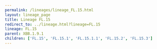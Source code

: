 ```yaml
---
permalink: /lineages/lineage_FL.15.html
layout: lineage_page
title: Lineage FL.15
redirect_to: ../lineage.html?lineage=FL.15
lineage: FL.15
parent: XBB.1.9.1
children: ['FL.15', 'FL.15.1', 'FL.15.1.1', 'FL.15.2', 'FL.15.3']
---
```

